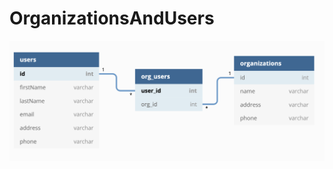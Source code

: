 # OrganizationsAndUsers


![alt text](https://github.com/Yunukas/OrganizationsAndUsers/blob/master/db_relation.png)